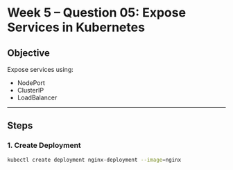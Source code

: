 # Week 5 – Question 05: Expose Services in Kubernetes

## Objective
Expose services using:
- NodePort
- ClusterIP
- LoadBalancer

---

## Steps

### 1. Create Deployment
```bash
kubectl create deployment nginx-deployment --image=nginx

